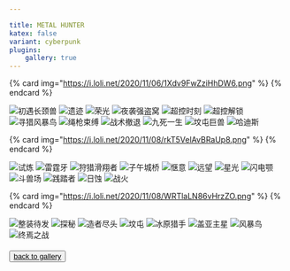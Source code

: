 ```yaml
---

title: METAL HUNTER
katex: false
variant: cyberpunk
plugins:
	gallery: true
---
```


{% card  img="https://i.loli.net/2020/11/06/1Xdv9FwZziHhDW6.png" %}
{% endcard %}

<div class="justified-gallery">

![初遇长颈兽](https://gitee.com/w1_liamby/PicGo/raw/master/img/20201024152515.jpg)
![遗迹](https://i.loli.net/2020/11/08/Pum7XIpiGBgSrke.png)
![荣光](https://i.loli.net/2020/10/25/Q8ExtGXNVJ42rzi.png)
![夜袭强盗窝](https://i.loli.net/2020/10/25/AlHQaMRnWLzhGwE.png)
![超控时刻](https://i.loli.net/2020/10/25/53pjhQmPxl7UcOZ.png)
![超控解锁](https://i.loli.net/2020/11/01/bTV965zucD4EXZx.png)
![寻猎风暴鸟](https://i.loli.net/2020/11/01/ZgK3dUyaJ86YOEj.png)
![绳枪束缚](https://i.loli.net/2020/11/01/YG4IvXmTC5VjDrM.png)
![战术撤退](https://i.loli.net/2020/11/08/uMq1kC5QbtsfYE4.png)
![九死一生](https://i.loli.net/2020/11/08/A2tVsXkoI6Yh8Em.png)
![坟屯巨兽](https://i.loli.net/2020/11/06/1Xdv9FwZziHhDW6.png)
![哈迪斯](https://i.loli.net/2020/12/12/T1GwiohDmpFlUX7.png)

</div>

{% card  img="https://i.loli.net/2020/11/08/rkT5VelAvBRaUp8.png" %}
{% endcard %}

<div class="justified-gallery">

![试炼](https://i.loli.net/2020/10/25/CcahEO9upzUHIRw.png)
![雷霆牙](https://i.loli.net/2020/10/25/sfPGZBceEV2nwRp.png)
![狩猎滑翔者](https://i.loli.net/2020/10/25/5yVBlh1iUPYuJzo.png)
![子午城桥](https://i.loli.net/2020/10/25/FREWSPVfcbaCD95.png)
![惬意](https://i.loli.net/2020/11/01/HhKlnfpeDCAN8qG.png)
![远望](https://i.loli.net/2020/11/01/9XFm3KY74Hhenc8.png)
![星光](https://i.loli.net/2020/10/25/lnSMgQxG43epzV2.png)
![闪电颚](https://i.loli.net/2020/10/25/cfCDiRxtydLlHo1.png)
![斗兽场](https://i.loli.net/2020/11/21/5GdBqVU7KQX4xvZ.png)
![践踏者](https://i.loli.net/2020/11/21/xgEpSOJL1AwHi67.png)
![日蚀](https://i.loli.net/2020/11/21/Pi5IgyuaV2A4odW.png)
![战火](https://i.loli.net/2020/12/12/3FPu2DtNzq5vyhV.png)

</div>

{% card  img="https://i.loli.net/2020/11/08/WRTlaLN86vHrzZO.png" %}
{% endcard %}

<div class="justified-gallery">

![整装待发](https://i.loli.net/2020/11/08/zpno2tJGZBh9fvF.png)
![探秘](https://i.loli.net/2020/11/08/TOQpvxiNzE4moL8.png)
![造者尽头](https://i.loli.net/2020/11/08/QdDnvsyM8AJVBuP.png)
![坟屯](https://i.loli.net/2020/11/06/Vrx9qlOUj53QZNL.png)
![冰原猎手](https://i.loli.net/2020/10/25/o124mA73UPWd8RK.png)
![盖亚主星](https://i.loli.net/2020/12/12/CWmqeJ1B7UldNis.png)
![风暴鸟](https://i.loli.net/2020/12/12/9ngPGthFE7ayQ65.png)
![终焉之战](https://i.loli.net/2020/12/12/zb2ur3lG7HgjMOJ.png)

</div>

<button class="button is-success is-fullwidth"  href="./index.html" target="view_self" style="margin-top: 5px;">
<a href="./index.html" target="view_self">
    <span class="icon" style="color: black">
      <i class="fa fa-home" style="color: black"></i>
    </span>
    <span href="./index.html" target="view_self" style="color: black;">back to gallery</span>
</a>
</button>